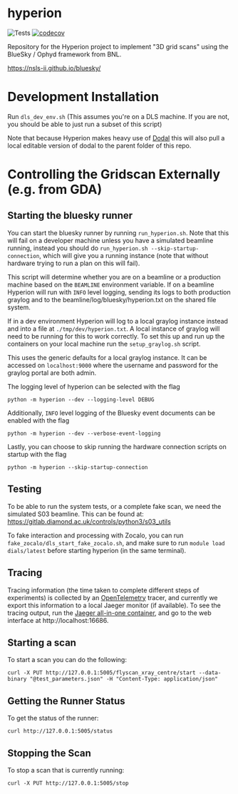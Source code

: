 # hyperion
![Tests](https://github.com/DiamondLightSource/hyperion/actions/workflows/code.yml/badge.svg) [![codecov](https://codecov.io/gh/DiamondLightSource/hyperion/branch/main/graph/badge.svg?token=00Ww81MHe8)](https://codecov.io/gh/DiamondLightSource/hyperion)

Repository for the Hyperion project to implement "3D grid scans" using the BlueSky / Ophyd framework from BNL. 

https://nsls-ii.github.io/bluesky/


Development Installation
=================

Run `dls_dev_env.sh` (This assumes you're on a DLS machine. If you are not, you should be able to just run a subset of this script)

Note that because Hyperion makes heavy use of [Dodal](https://github.com/DiamondLightSource/dodal) this will also pull a local editable version of dodal to the parent folder of this repo.

Controlling the Gridscan Externally (e.g. from GDA)
=====================

Starting the bluesky runner
-------------------------
You can start the bluesky runner by running `run_hyperion.sh`. Note that this will fail on a developer machine unless you have a simulated beamline running, instead you should do `run_hyperion.sh --skip-startup-connection`, which will give you a running instance (note that without hardware trying to run a plan on this will fail).

This script will determine whether you are on a beamline or a production machine based on the `BEAMLINE` environment variable.  If on a beamline Hyperion will run with `INFO` level logging, sending its logs to both production graylog and to the beamline/log/bluesky/hyperion.txt on the shared file system.

If in a dev environment Hyperion will log to a local graylog instance instead and into a file at `./tmp/dev/hyperion.txt`. A local instance of graylog will need to be running for this to work correctly. To set this up and run up the containers on your local machine run the `setup_graylog.sh` script.

This uses the generic defaults for a local graylog instance. It can be accessed on `localhost:9000` where the username and password for the graylog portal are both admin.

The logging level of hyperion can be selected with the flag
```
python -m hyperion --dev --logging-level DEBUG
```

Additionally, `INFO` level logging of the Bluesky event documents can be enabled with the flag
```
python -m hyperion --dev --verbose-event-logging
```

Lastly, you can choose to skip running the hardware connection scripts on startup with the flag
```
python -m hyperion --skip-startup-connection
```

Testing
--------------
To be able to run the system tests, or a complete fake scan, we need the simulated S03 beamline. This can be found at: https://gitlab.diamond.ac.uk/controls/python3/s03_utils

To fake interaction and processing with Zocalo, you can run `fake_zocalo/dls_start_fake_zocalo.sh`, and make sure to run `module load dials/latest` before starting hyperion (in the same terminal).

Tracing
--------------

Tracing information (the time taken to complete different steps of experiments) is collected by an [OpenTelemetry](https://opentelemetry.io/) tracer, and currently we export this information to a local Jaeger monitor (if available). To see the tracing output, run the [Jaeger all-in-one container](https://www.jaegertracing.io/docs/1.6/getting-started/), and go to the web interface at http://localhost:16686. 


Starting a scan
--------------

To start a scan you can do the following:
```
curl -X PUT http://127.0.0.1:5005/flyscan_xray_centre/start --data-binary "@test_parameters.json" -H "Content-Type: application/json"
```

Getting the Runner Status
------------------------

To get the status of the runner:
```
curl http://127.0.0.1:5005/status
```

Stopping the Scan
-----------------

To stop a scan that is currently running:
```
curl -X PUT http://127.0.0.1:5005/stop

```

